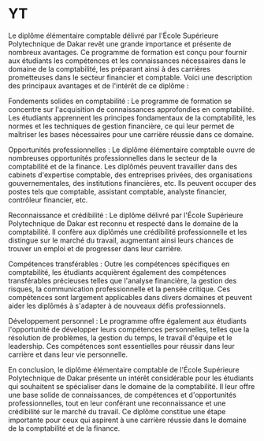 # YT
Le diplôme élémentaire comptable délivré par l'École Supérieure Polytechnique de Dakar revêt une grande importance et présente de nombreux avantages. Ce programme de formation est conçu pour fournir aux étudiants les compétences et les connaissances nécessaires dans le domaine de la comptabilité, les préparant ainsi à des carrières prometteuses dans le secteur financier et comptable. Voici une description des principaux avantages et de l'intérêt de ce diplôme :

Fondements solides en comptabilité : Le programme de formation se concentre sur l'acquisition de connaissances approfondies en comptabilité. Les étudiants apprennent les principes fondamentaux de la comptabilité, les normes et les techniques de gestion financière, ce qui leur permet de maîtriser les bases nécessaires pour une carrière réussie dans ce domaine.

Opportunités professionnelles : Le diplôme élémentaire comptable ouvre de nombreuses opportunités professionnelles dans le secteur de la comptabilité et de la finance. Les diplômés peuvent travailler dans des cabinets d'expertise comptable, des entreprises privées, des organisations gouvernementales, des institutions financières, etc. Ils peuvent occuper des postes tels que comptable, assistant comptable, analyste financier, contrôleur financier, etc.

Reconnaissance et crédibilité : Le diplôme délivré par l'École Supérieure Polytechnique de Dakar est reconnu et respecté dans le domaine de la comptabilité. Il confère aux diplômés une crédibilité professionnelle et les distingue sur le marché du travail, augmentant ainsi leurs chances de trouver un emploi et de progresser dans leur carrière.

Compétences transférables : Outre les compétences spécifiques en comptabilité, les étudiants acquièrent également des compétences transférables précieuses telles que l'analyse financière, la gestion des risques, la communication professionnelle et la pensée critique. Ces compétences sont largement applicables dans divers domaines et peuvent aider les diplômés à s'adapter à de nouveaux défis professionnels.

Développement personnel : Le programme offre également aux étudiants l'opportunité de développer leurs compétences personnelles, telles que la résolution de problèmes, la gestion du temps, le travail d'équipe et le leadership. Ces compétences sont essentielles pour réussir dans leur carrière et dans leur vie personnelle.

En conclusion, le diplôme élémentaire comptable de l'École Supérieure Polytechnique de Dakar présente un intérêt considérable pour les étudiants qui souhaitent se spécialiser dans le domaine de la comptabilité. Il leur offre une base solide de connaissances, de compétences et d'opportunités professionnelles, tout en leur conférant une reconnaissance et une crédibilité sur le marché du travail. Ce diplôme constitue une étape importante pour ceux qui aspirent à une carrière réussie dans le domaine de la comptabilité et de la finance.
